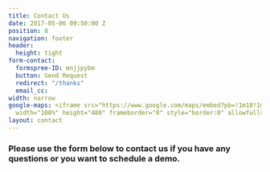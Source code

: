 ```yaml
---
title: Contact Us
date: 2017-05-06 09:50:00 Z
position: 8
navigation: footer
header:
  height: tight
form-contact:
  formspree-ID: mnjjpybm
  button: Send Request
  redirect: "/thanks"
  email_cc: 
width: narrow
google-maps: <iframe src="https://www.google.com/maps/embed?pb=!1m18!1m12!1m3!1d2482.8172861376975!2d-0.18113908437417783!3d51.516568017854055!2m3!1f0!2f0!3f0!3m2!1i1024!2i768!4f13.1!3m3!1m2!1s0x48761aad1c5702e9%3A0x887814eb0ec3756f!2s20+Eastbourne+Terrace%2C+London+W2%2C+UK!5e0!3m2!1sen!2sth!4v1494646621889"
  width="100%" height="480" frameborder="0" style="border:0" allowfullscreen></iframe>
layout: contact
---
```


### Please use the form below to contact us if you have any questions or you want to schedule a demo.